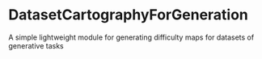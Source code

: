 # DatasetCartographyForGeneration
A simple lightweight module for generating difficulty maps for datasets of generative tasks
